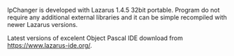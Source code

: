 IpChanger is developed with Lazarus 1.4.5 32bit portable. Program do not require any additional external libraries and it can be simple recompiled with newer Lazarus versions.

Latest versions of excelent Object Pascal IDE download from https://www.lazarus-ide.org/.

